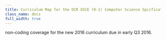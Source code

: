 ```yaml
---
title: Curriculum Map for the OCR GSCE (9-1) Computer Science Spcification J276 - first teaching September 2016 
class_name: docs
full_width: true
---
```


non-coding coverage for the new 2016 curriculum due in early Q3 2016.
